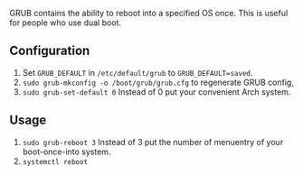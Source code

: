 GRUB contains the ability to reboot into a specified OS once. This is useful for people who use dual boot.

## Configuration
1. Set `GRUB_DEFAULT` in `/etc/default/grub` to `GRUB_DEFAULT=saved`.
2. `sudo grub-mkconfig -o /boot/grub/grub.cfg` to regenerate GRUB config,
3. `sudo grub-set-default 0` Instead of 0 put your convenient Arch system.

## Usage
1. `sudo grub-reboot 3` Instead of 3 put the number of menuentry of your boot-once-into system. 
2. `systemctl reboot`
